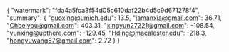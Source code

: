{
    "watermark": "fda4a5fca3f54d05c610daf22b4d5c9d671278f4", 
    "summary": {
        "guoxing@umich.edu": 13.5, 
        "iamanxia@gmail.com": 36.71, 
        "Chbeiyou@gmail.com": 403.31, 
        "xingyun27221@gmail.com": -108.54, 
        "yunxing@upthere.com": -129.45, 
        "Hding@macalester.edu": -218.3, 
        "hongyuwang87@gmail.com": 2.72
    }
}